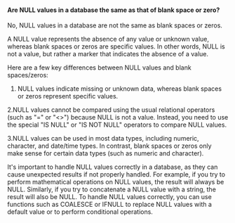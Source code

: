 #### Are NULL values in a database the same as that of blank space or zero?

No, NULL values in a database are not the same as blank spaces or zeros.

A NULL value represents the absence of any value or unknown value, whereas blank spaces or zeros are specific values. In other words, NULL is not a value, but rather a marker that indicates the absence of a value.

Here are a few key differences between NULL values and blank spaces/zeros:

 1. NULL values indicate missing or unknown data, whereas blank spaces or zeros represent specific values.

 2.NULL values cannot be compared using the usual relational operators (such as "=" or "<>") because NULL is not a value. Instead, you need to use the special "IS NULL" or "IS NOT NULL" operators to compare NULL values.

 3.NULL values can be used in most data types, including numeric, character, and date/time types. In contrast, blank spaces or zeros only make sense for certain data types (such as numeric and character).

It's important to handle NULL values correctly in a database, as they can cause unexpected results if not properly handled. 
For example, if you try to perform mathematical operations on NULL values, the result will always be NULL. Similarly, 
if you try to concatenate a NULL value with a string, the result will also be NULL. To handle NULL values correctly,
you can use functions such as COALESCE or IFNULL to replace NULL values with a default value or to perform conditional operations.
